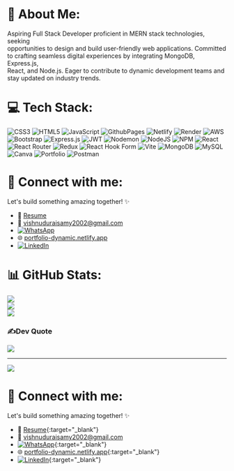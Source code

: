 # 💫 About Me:
Aspiring Full Stack Developer proficient in MERN stack technologies, seeking<br>opportunities to design and build user-friendly web applications. Committed<br>to crafting seamless digital experiences by integrating MongoDB, Express.js,<br>React, and Node.js. Eager to contribute to dynamic development teams and<br>stay updated on industry trends.


# 💻 Tech Stack:
![CSS3](https://img.shields.io/badge/css3-%231572B6.svg?style=for-the-badge&logo=css3&logoColor=white) ![HTML5](https://img.shields.io/badge/html5-%23E34F26.svg?style=for-the-badge&logo=html5&logoColor=white) ![JavaScript](https://img.shields.io/badge/javascript-%23323330.svg?style=for-the-badge&logo=javascript&logoColor=%23F7DF1E) ![GithubPages](https://img.shields.io/badge/github%20pages-121013?style=for-the-badge&logo=github&logoColor=white) ![Netlify](https://img.shields.io/badge/netlify-%23000000.svg?style=for-the-badge&logo=netlify&logoColor=#00C7B7) ![Render](https://img.shields.io/badge/Render-%46E3B7.svg?style=for-the-badge&logo=render&logoColor=white) ![AWS](https://img.shields.io/badge/AWS-%23FF9900.svg?style=for-the-badge&logo=amazon-aws&logoColor=white) ![Bootstrap](https://img.shields.io/badge/bootstrap-%238511FA.svg?style=for-the-badge&logo=bootstrap&logoColor=white) ![Express.js](https://img.shields.io/badge/express.js-%23404d59.svg?style=for-the-badge&logo=express&logoColor=%2361DAFB) ![JWT](https://img.shields.io/badge/JWT-black?style=for-the-badge&logo=JSON%20web%20tokens) ![Nodemon](https://img.shields.io/badge/NODEMON-%23323330.svg?style=for-the-badge&logo=nodemon&logoColor=%BBDEAD) ![NodeJS](https://img.shields.io/badge/node.js-6DA55F?style=for-the-badge&logo=node.js&logoColor=white) ![NPM](https://img.shields.io/badge/NPM-%23CB3837.svg?style=for-the-badge&logo=npm&logoColor=white) ![React](https://img.shields.io/badge/react-%2320232a.svg?style=for-the-badge&logo=react&logoColor=%2361DAFB) ![React Router](https://img.shields.io/badge/React_Router-CA4245?style=for-the-badge&logo=react-router&logoColor=white) ![Redux](https://img.shields.io/badge/redux-%23593d88.svg?style=for-the-badge&logo=redux&logoColor=white) ![React Hook Form](https://img.shields.io/badge/React%20Hook%20Form-%23EC5990.svg?style=for-the-badge&logo=reacthookform&logoColor=white) ![Vite](https://img.shields.io/badge/vite-%23646CFF.svg?style=for-the-badge&logo=vite&logoColor=white) ![MongoDB](https://img.shields.io/badge/MongoDB-%234ea94b.svg?style=for-the-badge&logo=mongodb&logoColor=white) ![MySQL](https://img.shields.io/badge/mysql-%2300000f.svg?style=for-the-badge&logo=mysql&logoColor=white) ![Canva](https://img.shields.io/badge/Canva-%2300C4CC.svg?style=for-the-badge&logo=Canva&logoColor=white) ![Portfolio](https://img.shields.io/badge/Portfolio-%23000000.svg?style=for-the-badge&logo=firefox&logoColor=#FF7139) ![Postman](https://img.shields.io/badge/Postman-FF6C37?style=for-the-badge&logo=postman&logoColor=white)


# 🚀 Connect with me:

Let's build something amazing together! ✨
- 📄 [Resume](https://drive.google.com/file/d/1HbWZvYGpEBhhcd3M5s8zGrWJQF_uew-u/view?usp=drivesdk)
- 📧 [vishnuduraisamy2002@gmail.com](mailto:vishnuduraisamy2002@gmail.com)
- [![WhatsApp](https://img.shields.io/badge/WhatsApp-25D366?style=for-the-badge&logo=whatsapp&logoColor=white)](https://wa.me/918778847843)
- 🌐 [portfolio-dynamic.netlify.app](https://portfolio-dynamic.netlify.app/)
- [![LinkedIn](https://img.shields.io/badge/LinkedIn-%230077B5.svg?style=for-the-badge&logo=linkedin&logoColor=white)](https://www.linkedin.com/in/vishnu-d-1453aa246/)


# 📊 GitHub Stats:
![](https://github-readme-stats.vercel.app/api?username=Vishnu-D-2002&theme=dark&hide_border=false&include_all_commits=false&count_private=false)<br/>
![](https://github-readme-streak-stats.herokuapp.com/?user=Vishnu-D-2002&theme=dark&hide_border=false)<br/>
![](https://github-readme-stats.vercel.app/api/top-langs/?username=Vishnu-D-2002&theme=dark&hide_border=false&include_all_commits=false&count_private=false&layout=compact)

### ✍️Dev Quote
![](https://quotes-github-readme.vercel.app/api?type=horizontal&theme=radical)

---
[![](https://visitcount.itsvg.in/api?id=Vishnu-D-2002&icon=0&color=0)](https://visitcount.itsvg.in)

<!-- Proudly created with GPRM ( https://gprm.itsvg.in ) -->
# 🚀 Connect with me:

Let's build something amazing together! ✨
- 📄 [Resume](https://drive.google.com/file/d/1HbWZvYGpEBhhcd3M5s8zGrWJQF_uew-u/view?usp=drivesdk){:target="_blank"}
- 📧 [vishnuduraisamy2002@gmail.com](mailto:vishnuduraisamy2002@gmail.com)
- [![WhatsApp](https://img.shields.io/badge/WhatsApp-25D366?style=for-the-badge&logo=whatsapp&logoColor=white)](https://wa.me/918778847843){:target="_blank"}
- 🌐 [portfolio-dynamic.netlify.app](https://portfolio-dynamic.netlify.app/){:target="_blank"}
- [![LinkedIn](https://img.shields.io/badge/LinkedIn-%230077B5.svg?style=for-the-badge&logo=linkedin&logoColor=white)](https://www.linkedin.com/in/vishnu-d-1453aa246/){:target="_blank"}
